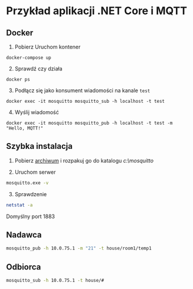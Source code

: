 # Przykład aplikacji .NET Core i MQTT 

## Docker
1. Pobierz Uruchom kontener
```
docker-compose up
```
2. Sprawdź czy działa
```
docker ps
```

3. Podłącz się jako konsument wiadomości na kanale `test`
```
docker exec -it mosquitto mosquitto_sub -h localhost -t test
```

4. Wyślij wiadomość
```
docker exec -it mosquitto mosquitto_pub -h localhost -t test -m "Hello, MQTT!"
```



## Szybka instalacja

1. Pobierz [archiwum](http://www.steves-internet-guide.com/wp-content/uploads/mos1.14.7z) i rozpakuj go do katalogu *c:\mosquitto*

2. Uruchom serwer
~~~ bash   
mosquitto.exe -v
~~~

3. Sprawdzenie
~~~ bash
netstat -a
~~~

Domyślny port 1883

## Nadawca

~~~ bash
mosquitto_pub -h 10.0.75.1 -m "21" -t house/room1/temp1
~~~

## Odbiorca

~~~ bash
mosquitto_sub -h 10.0.75.1 -t house/#
~~~


